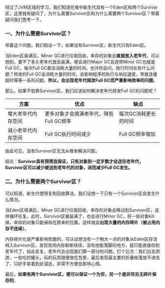 经过了JVM区域的学习，我们知道在堆中新生代具有一个Eden区和两个Survivor区，这里就有疑问了，为什么需要Survivor区和为什么需要两个Survivor区？带着疑问我们思考一下。

### 一、为什么需要Survivor区？

带着这个问题，我们假设一下，如果没有Survivor区，新生代只有Eden区。

当Eden区装满后，Minor GC进行垃圾回收，幸存的对象会**直接放入老年代**，可以想到，要不了多久老年代就会装满，便会进行Major GC且连带Minor GC也就是Full GC，每次Full GC都会消耗大量的时间。也许你会问，执行时间长有什么问题？频发的Full GC会消耗大量的时间，会影响程序的执行与响应速度，导致连接超时等等一系列问题。**所以，会出现老年代频发Full GC而严重影响效率的问题**。

那么，如果不依靠Survivor区，我们应该如何解决老年代频发Full GC的问题呢？

| 方案               | 优点                                    | 缺点                 |
| ------------------ | --------------------------------------- | -------------------- |
| 增大老年代内存空间 | 更多对象才会填满老年代，降低Full GC频率 | 每次GC消耗更长的时间 |
| 减小老年代内存空间 | Full GC执行时间减少                     | Full GC频率增加      |

由此可见，没有Survivor区无法从根本解决问题。

结论：**Survivor具有预筛选保证，只有对象到一定岁数才会送往老年代，Survivor区可以减少被送到老年代的对象，进而减少Full GC发生。**

### 二、为什么需要两个Survivor区？

可以知道，新生代使用复制回收算法，我们设想一下只有一个Survivor区会发生什么情况。

当Eden区填满后，Minor GC进行垃圾回收，幸存的对象会移动到Survivor区，这样循环往复。此时，Survivor区被装满了，也会进行Minor GC，将一些对象kill掉，幸存的对象只能保存在原来的位置，这样就会**出现大量的内存碎片（被占用内存不连续）**。

内存碎片化是严重影响性能的，可以设想当有一个稍大一点的对象从Eden区存活转入Survivor区，发现空闲内存断断续续，没有他能落脚的地方，就只能直接存到老年代了，如此反复，老年代会出现我们第一部分的问题。打个比方：我们出去郊游，一些吃的罐头，玩的玩具随便放在包里，最后发现最主要的折叠帐篷放不进去了，只好手拿着到处溜达，非常不方便且影响心情。



最后，**如果有两个Survivor区，便可以保证一个为空，另一个是非空且无碎片保存的**。